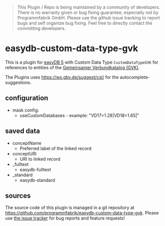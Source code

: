 > This Plugin / Repo is being maintained by a community of developers.
There is no warranty given or bug fixing guarantee; especially not by
Programmfabrik GmbH. Please use the github issue tracking to report bugs
and self organize bug fixing. Feel free to directly contact the committing
developers.

# easydb-custom-data-type-gvk

This is a plugin for [easyDB 5](http://5.easydb.de/) with Custom Data Type `CustomDataTypeGVK` for references to entities of the [Gemeinsamer Verbundkatalog (GVK)](https://gso.gbv.de).

The Plugins uses <https://ws.gbv.de/suggest/csl/> for the autocomplete-suggestions.

## configuration

* mask config:
    * useCustomDatabases - example: "VD17=1.28|VD18=1.65|"

## saved data
* conceptName
    * Preferred label of the linked record
* conceptURI
    * URI to linked record
* _fulltext
    * easydb-fulltext
* _standard
    * easydb-standard

## sources

The source code of this plugin is managed in a git repository at <https://github.com/programmfabrik/easydb-custom-data-type-gvk>. Please use [the issue tracker](https://github.com/programmfabrik/easydb-custom-data-type-gvk/issues) for bug reports and feature requests!
